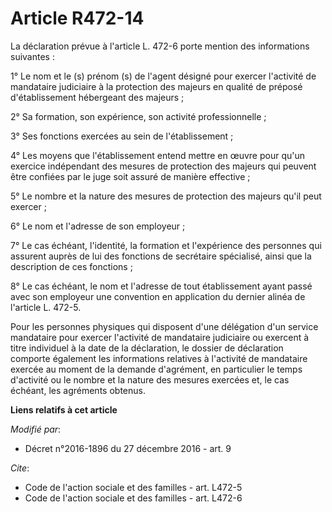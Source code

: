 # Article R472-14

La déclaration prévue à l'article L. 472-6 porte mention des informations suivantes : 

1° Le nom et le (s) prénom (s) de l'agent désigné pour exercer l'activité de mandataire judiciaire à la protection des
majeurs en qualité de préposé d'établissement hébergeant des majeurs ; 

2° Sa formation, son expérience, son activité professionnelle ;

3° Ses fonctions exercées au sein de l'établissement ;

4° Les moyens que l'établissement entend mettre en œuvre pour qu'un exercice indépendant des mesures de protection des
majeurs qui peuvent être confiées par le juge soit assuré de manière effective ; 

5° Le nombre et la nature des mesures de protection des majeurs qu'il peut exercer ; 

6° Le nom et l'adresse de son employeur ; 

7° Le cas échéant, l'identité, la formation et l'expérience des personnes qui assurent auprès de lui des fonctions de
secrétaire spécialisé, ainsi que la description de ces fonctions ; 

8° Le cas échéant, le nom et l'adresse de tout établissement ayant passé avec son employeur une convention en application du
dernier alinéa de l'article L. 472-5.

Pour  les personnes physiques qui disposent d'une délégation d'un service  mandataire pour exercer l'activité de mandataire
judiciaire ou exercent à  titre individuel à la date de la déclaration, le dossier de déclaration  comporte également les
informations relatives à l'activité de  mandataire exercée au moment de la demande d'agrément, en particulier le  temps
d'activité ou le nombre et la nature des mesures exercées et, le  cas échéant, les agréments obtenus.

**Liens relatifs à cet article**

_Modifié par_:

  - Décret n°2016-1896 du 27 décembre 2016 - art. 9

_Cite_:

  - Code de l'action sociale et des familles - art. L472-5
  - Code de l'action sociale et des familles - art. L472-6
